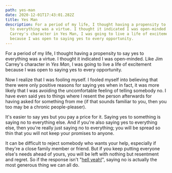 ```yaml
---
path: yes-man
date: 2020-12-01T17:43:01.282Z
title: Yes Man
description: For a period of my life, I thought having a propensity to say yes
  to everything was a virtue. I thought it indicated I was open-minded. Like Jim
  Carrey's character in Yes Man, I was going to live a life of excitement
  because I was open to saying yes to every opportunity.
---
```

For a period of my life, I thought having a propensity to say yes to everything was a virtue. I thought it indicated I was open-minded. Like Jim Carrey's character in *Yes Man*, I was going to live a life of excitement because I was open to saying yes to every opportunity. 

Now I realize that I was fooling myself. I fooled myself into believing that there were only positive reasons for saying yes when in fact, it was more likely that I was avoiding the uncomfortable feeling of telling somebody no. I have even said yes to things where I resent the person afterwards for having asked for something from me (if that sounds familiar to you, then you too may be a chronic people-pleaser).

It's easier to say yes but you pay a price for it. Saying yes to something is saying no to everything else. And if you're also saying yes to everything else, then you're really just saying no to everything; you will be spread so thin that you will not keep your promises to anyone.

It can be difficult to reject somebody who wants your help, especially if they're a close family member or friend. But if you keep putting everyone else's needs ahead of yours, you will be left with nothing but resentment and regret. So if the response isn't "[hell yeah!](https://sive.rs/n)", saying no is actually the most generous thing we can all do.